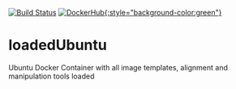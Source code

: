 [![Build Status](https://travis-ci.org/Robbie1977/loadedUbuntu.svg?branch=master)](https://travis-ci.org/Robbie1977/loadedUbuntu) 
[![DockerHub](https://hub.docker.com/public/images/logos/mini-logo.svg){:style="background-color:green"}](https://hub.docker.com/r/rcourt/loadedubuntu/)

# loadedUbuntu
Ubuntu Docker Container with all image templates, alignment and manipulation tools loaded
